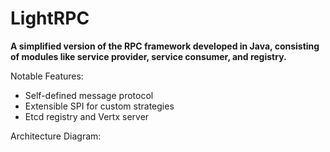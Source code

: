 # LightRPC
**A simplified version of the RPC framework developed in Java, consisting of modules like service provider, service consumer, and registry.**

Notable Features:
- Self-defined message protocol
- Extensible SPI for custom strategies
- Etcd registry and Vertx server

Architecture Diagram:



